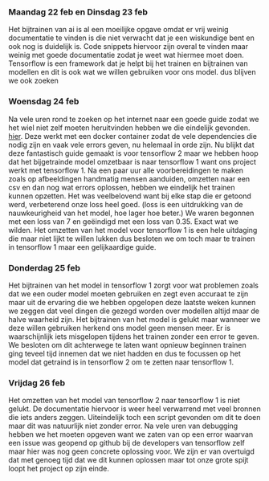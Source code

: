### Maandag 22 feb en Dinsdag 23 feb 
Het bijtrainen van ai is al een moeilijke opgave omdat er vrij weinig documentatie te vinden is die niet verwacht dat je een wiskundige bent en ook nog is duidelijk is. Code snippets hiervoor zijn overal te vinden maar weinig met goede documentatie zodat je weet wat hiermee moet doen. Tensorflow is een framework dat je helpt bij het trainen en bijtrainen van modellen en dit is ook wat we willen gebruiken voor ons model. dus blijven we ook zoeken

### Woensdag 24 feb
Na vele uren rond te zoeken op het internet naar een goede guide zodat we het wiel niet zelf moeten heruitvinden hebben we die eindelijk gevonden. [hier](https://gilberttanner.com/blog/tensorflow-object-detection-with-tensorflow-2-creating-a-custom-model). Deze werkt met een docker container zodat de vele dependencies die nodig zijn en vaak vele errors geven, nu helemaal in orde zijn. Nu blijkt dat deze fantastisch guide gemaakt is voor tensorflow 2 maar we hebben hoop dat het bijgetrainde model omzetbaar is naar tensorflow 1 want ons project werkt met tensorflow 1. Na een paar uur alle voorbereidingen te maken zoals op afbeeldingen handmatig mensen aanduiden, omzetten naar een csv en dan nog wat errors oplossen, hebben we eindelijk het trainen kunnen opzetten. Het was veelbelovend want bij elke stap die er getoond werd, verbeterend onze loss heel goed. (loss is een uitdrukking van de nauwkeurigheid van het model, hoe lager hoe beter.) We waren begonnen met een loss van 7 en geëindigd met een loss van 0.35. Exact wat we wilden. Het omzetten van het model voor tensorflow 1 is een hele uitdaging die maar niet lijkt te willen lukken dus besloten we om toch maar te trainen in tensorflow 1 maar een gelijkaardige guide.

### Donderdag 25 feb
Het bijtrainen van het model in tensorflow 1 zorgt voor wat problemen zoals dat we een ouder model moeten gebruiken en zegt even accuraat te zijn maar uit de ervaring die we hebben opgelopen deze laatste weken kunnen we zeggen dat veel dingen die gezegd worden over modellen altijd maar de halve waarheid zijn. Het bijtrainen van het model is gelukt maar wanneer we deze willen gebruiken herkend ons model geen mensen meer. Er is waarschijnlijk iets misgelopen tijdens het trainen zonder een error te geven. We besloten om dit achterwege te laten want opnieuw beginnen trainen ging teveel tijd innemen dat we niet hadden en dus te focussen op het model dat getraind is in tensorflow 2 om te zetten naar tensorflow 1.

### Vrijdag 26 feb
Het omzetten van het model van tensorflow 2 naar tensorflow 1 is niet gelukt. De documentatie hiervoor is weer heel verwarrend met veel bronnen die iets anders zeggen. Uiteindelijk toch een script gevonden om dit te doen maar dit was natuurlijk niet zonder error. Na vele uren van debugging hebben we het moeten opgeven want we zaten van op een error waarvan een issue was geopend op github bij de developers van tensorflow zelf maar hier was nog geen concrete oplossing voor. We zijn er van overtuigd dat met genoeg tijd dat we dit kunnen oplossen maar tot onze grote spijt loopt het project op zijn einde.
